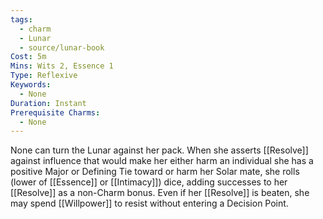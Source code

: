 ```yaml
---
tags:
  - charm
  - Lunar
  - source/lunar-book
Cost: 5m
Mins: Wits 2, Essence 1
Type: Reflexive
Keywords:
  - None
Duration: Instant
Prerequisite Charms:
  - None
---
```

None can turn the Lunar against her pack. When she asserts [[Resolve]] against influence that would make her either harm an individual she has a positive Major or Defining Tie toward or harm her Solar mate, she rolls (lower of [[Essence]] or [[Intimacy]]) dice, adding successes to her [[Resolve]] as a non-Charm bonus. Even if her [[Resolve]] is beaten, she may spend [[Willpower]] to resist without entering a Decision Point.